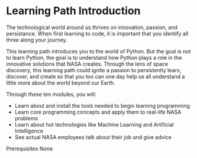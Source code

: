 # Learning Path Introduction

The technological world around us thrives on innovation, passion, and persistance. When first learning to code, it is important that you identify all three along your journey.

This learning path introduces you to the world of Python. But the goal is not to learn Python, the goal is to understand how Python plays a role in the innovative solutions that NASA creates. Through the lens of space discovery, this learning path could ignite a passion to persistently learn, discover, and create so that you too can one day help us all understand a little more about the world beyond our Earth.

Through these ten modules, you will:

- Learn about and install the tools needed to begin learning programming
- Learn core programming concepts and apply them to real-life NASA problems
- Learn about hot technologies like Machine Learning and Artificial Intelligence
- See actual NASA employees talk about their job and give advice

Prerequisites
None
